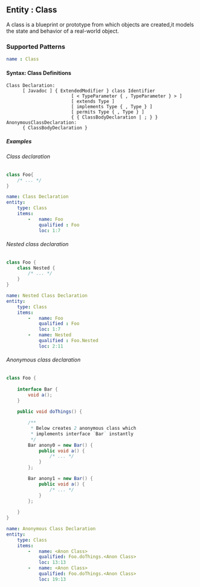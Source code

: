 ## Entity : Class

A class is a blueprint or prototype from which objects are created,it models the state and behavior of a real-world object.

### Supported Patterns

```yaml
name : Class
```

#### Syntax: Class Definitions

```text
Class Declaration:
      [ Javadoc ] { ExtendedModifier } class Identifier
                        [ < TypeParameter { , TypeParameter } > ]
                        [ extends Type ]
                        [ implements Type { , Type } ]
                        [ permits Type { , Type } ]
                        { { ClassBodyDeclaration | ; } }
AnonymousClassDeclaration:
      { ClassBodyDeclaration }
```

##### Examples

###### Class declaration

```java
class Foo{
    /* ... */
}
```

```yaml
name: Class Declaration
entity:
    type: Class
    items:
        -   name: Foo
            qualified : Foo
            loc: 1:7
```

###### Nested class declaration

```java
class Foo {
    class Nested {
        /* ... */
    }
}
```

```yaml
name: Nested Class Declaration
entity:
    type: Class
    items:
        -   name: Foo
            qualified : Foo
            loc: 1:7
        -   name: Nested
            qualified : Foo.Nested
            loc: 2:11
```

###### Anonymous class declaration

```java
class Foo {
  
    interface Bar {
        void a();
    }
  
    public void doThings() {

        /**
         * Below creates 2 anonymous class which
         * implements interface `Bar` instantly
         */
        Bar anony0 = new Bar() {
            public void a() {
                /* ... */
            }
        };

        Bar anony1 = new Bar() {
            public void a() {
                /* ... */
            }
        };
        
    }         
}
```

```yaml
name: Anonymous Class Declaration
entity:
    type: Class
    items:
        -   name: <Anon Class>
            qualified: Foo.doThings.<Anon Class>
            loc: 13:13
        -   name: <Anon Class>
            qualified: Foo.doThings.<Anon Class>
            loc: 19:13

```
